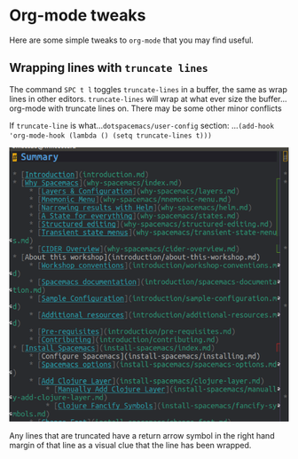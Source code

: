 # Org-mode tweaks

Here are some simple tweaks to `org-mode` that you may find useful.


## Wrapping lines with `truncate lines`

The command `SPC t l` toggles `truncate-lines` in a buffer, the same as wrap lines in other editors.  `truncate-lines` will wrap at what ever size the buffer…org-mode with truncate lines on.  There may be some other minor conflicts

If `truncate-line` is what…`dotspacemacs/user-config` section:  …`(add-hook 'org-mode-hook (lambda () (setq truncate-lines t)))`

[![Truncate lines examle](/images/spacemacs-truncate-lines-example.png)](/images/spacemacs-truncate-lines-example.png)

Any lines that are truncated have a return arrow symbol in the right hand margin of that line as a visual clue that the line has been wrapped.

